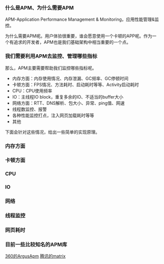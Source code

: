 ### 什么是APM、为什么需要APM

APM-Application Performance Management & Monitoring，应用性能管理&监控。

为什么需要APM呢。用户体验很重要，谁会愿意使用一个卡顿的APP呢。作为一个有追求的开发者，APM也是我们基础架构中相当重要的一个点。

### 我们需要利用APM去监控、管理哪些指标

那么，APM主要需要帮助我们监控哪些指标呢。

* 内存方面：内存使用情况、内存泄漏、GC频率、GC停顿时间
* 卡顿方面：FPS情况、方法耗时、启动耗时等等、Activity启动耗时
* CPU：CPU使用频率
* IO：主线程IO block，重复多余的IO、不适当的buffer大小
* 网络方面：RTT、DNS解析、包大小、异常、ping值、网速
* 线程数监控、报警
* 各种性能监控打点，注入网页加载耗时等等
* 其他

下面会针对这些情况，给出一些简单的实现原理。

### 内存方面

### 卡顿方面

### CPU

### IO

### 网络

### 线程监控

### 网页耗时


### 目前一些比较知名的APM库

[360的ArgusApm](https://github.com/Qihoo360/ArgusAPM)
[腾讯的matrix](https://github.com/Tencent/matrix)
